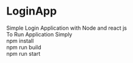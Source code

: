 # LoginApp
Simple Login Application with Node and react js   
To Run Application Simply  
npm install   
npm run build  
npm run start  
